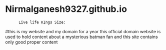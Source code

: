 # Nirmalganesh9327.github.io
          Live life KIngs Size:
#this is my website and my domain for a  year 
this official domain website is used to hold content about a mysterious batman fan
and this site contains only good proper content 
